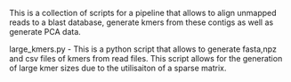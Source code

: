 This is a collection of scripts for a pipeline that allows to align unmapped reads to a blast database, generate kmers from these contigs as well as generate PCA data.

large_kmers.py - This is a python script that allows to generate fasta,npz and csv files of kmers from read files. This script allows for the generation of large kmer sizes due to the utilisaiton of a sparse matrix. 
